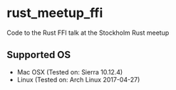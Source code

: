 # rust_meetup_ffi
Code to the Rust FFI talk at the Stockholm Rust meetup

## Supported OS
* Mac OSX (Tested on: Sierra 10.12.4)
* Linux (Tested on: Arch Linux 2017-04-27)
